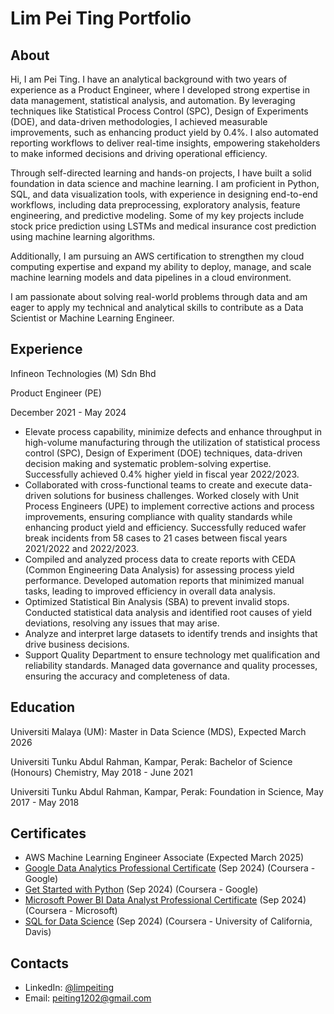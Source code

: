 # Lim Pei Ting Portfolio 
## About 
Hi, I am Pei Ting. I have an analytical background with two years of experience as a Product Engineer, where I developed strong expertise in data management, statistical analysis, and automation. By leveraging techniques like Statistical Process Control (SPC), Design of Experiments (DOE), and data-driven methodologies, I achieved measurable improvements, such as enhancing product yield by 0.4%. I also automated reporting workflows to deliver real-time insights, empowering stakeholders to make informed decisions and driving operational efficiency.  

Through self-directed learning and hands-on projects, I have built a solid foundation in data science and machine learning. I am proficient in Python, SQL, and data visualization tools, with experience in designing end-to-end workflows, including data preprocessing, exploratory analysis, feature engineering, and predictive modeling. Some of my key projects include stock price prediction using LSTMs and medical insurance cost prediction using machine learning algorithms.  

Additionally, I am pursuing an AWS certification to strengthen my cloud computing expertise and expand my ability to deploy, manage, and scale machine learning models and data pipelines in a cloud environment.  

I am passionate about solving real-world problems through data and am eager to apply my technical and analytical skills to contribute as a Data Scientist or Machine Learning Engineer.  


## Experience
Infineon Technologies (M) Sdn Bhd

Product Engineer (PE)

December 2021 - May 2024

- Elevate process capability, minimize defects and enhance throughput in high-volume
manufacturing through the utilization of statistical process control (SPC), Design of Experiment
(DOE) techniques, data-driven decision making and systematic problem-solving expertise.
Successfully achieved 0.4% higher yield in fiscal year 2022/2023.
- Collaborated with cross-functional teams to create and execute data-driven solutions for business
challenges. Worked closely with Unit Process Engineers (UPE) to implement corrective actions and
process improvements, ensuring compliance with quality standards while enhancing product yield
and efficiency. Successfully reduced wafer break incidents from 58 cases to 21 cases between
fiscal years 2021/2022 and 2022/2023.
- Compiled and analyzed process data to create reports with CEDA (Common Engineering Data
Analysis) for assessing process yield performance. Developed automation reports that minimized
manual tasks, leading to improved efficiency in overall data analysis.
- Optimized Statistical Bin Analysis (SBA) to prevent invalid stops. Conducted statistical data
analysis and identified root causes of yield deviations, resolving any issues that may arise.
- Analyze and interpret large datasets to identify trends and insights that drive business decisions.
- Support Quality Department to ensure technology met qualification and reliability standards.
Managed data governance and quality processes, ensuring the accuracy and completeness of data. 






## Education
Universiti Malaya (UM):
Master in Data Science (MDS),
Expected March 2026

Universiti Tunku Abdul Rahman, Kampar, Perak: 
Bachelor of Science (Honours) Chemistry,
May 2018 - June 2021

Universiti Tunku Abdul Rahman, Kampar, Perak:
Foundation in Science,
May 2017 - May 2018


## Certificates

- AWS Machine Learning Engineer Associate (Expected March 2025)
- [Google Data Analytics Professional Certificate](https://github.com/LimPeiTing/LimPeiTing/blob/main/Google%20Data%20Analytics%20Professional%20Certificate.pdf) (Sep 2024) (Coursera - Google)
- [Get Started with Python](https://github.com/LimPeiTing/LimPeiTing/blob/main/Google%20Certification_Get%20started%20with%20Python.pdf) (Sep 2024) (Coursera - Google)
- [Microsoft Power BI Data Analyst Professional Certificate](https://github.com/LimPeiTing/LimPeiTing/blob/main/Coursera_Microsoft%20Power%20BI%20Certification.pdf) (Sep 2024) (Coursera - Microsoft)
- [SQL for Data Science](https://github.com/LimPeiTing/LimPeiTing/blob/main/SQL%20for%20Data%20Science%20Certification.pdf) (Sep 2024) (Coursera - University of California, Davis)

## Contacts
- LinkedIn: [@limpeiting](https://www.linkedin.com/in/pei-ting-578b262a7/)
- Email: peiting1202@gmail.com

